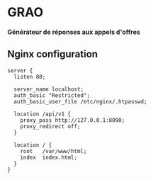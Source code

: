 # GRAO

**Générateur de réponses aux appels d'offres**

## Nginx configuration

```nginx
server {
  listen 80;

  server_name localhost;
  auth_basic "Restricted";
  auth_basic_user_file /etc/nginx/.htpasswd;
  
  location /api/v1 {
    proxy_pass http://127.0.0.1:8090;
    proxy_redirect off;
  }

  location / {
    root   /var/www/html;
    index  index.html;
  }
}

```



